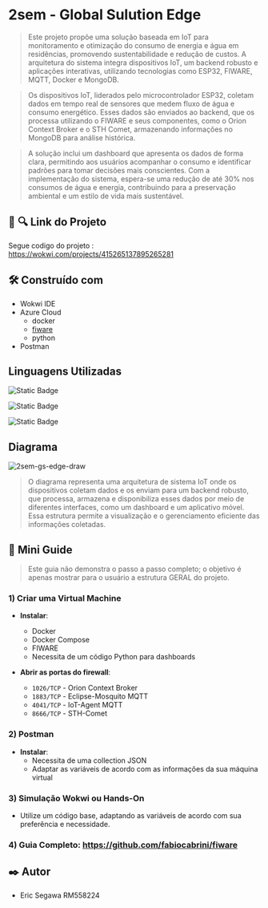 # **2sem - Global Sulution Edge**

> Este projeto propõe uma solução baseada em IoT para monitoramento e otimização do consumo de energia e água em residências, promovendo sustentabilidade e redução de custos. A arquitetura do sistema integra dispositivos IoT, um backend robusto e aplicações interativas, utilizando tecnologias como ESP32, FIWARE, MQTT, Docker e MongoDB.

> Os dispositivos IoT, liderados pelo microcontrolador ESP32, coletam dados em tempo real de sensores que medem fluxo de água e consumo energético. Esses dados são enviados ao backend, que os processa utilizando o FIWARE e seus componentes, como o Orion Context Broker e o STH Comet, armazenando informações no MongoDB para análise histórica.

> A solução inclui um dashboard que apresenta os dados de forma clara, permitindo aos usuários acompanhar o consumo e identificar padrões para tomar decisões mais conscientes. Com a implementação do sistema, espera-se uma redução de até 30% nos consumos de água e energia, contribuindo para a preservação ambiental e um estilo de vida mais sustentável.

## 📡 🔍 Link do Projeto
Segue codigo do projeto : https://wokwi.com/projects/415265137895265281

## 🛠️ Construído com
+ Wokwi IDE
+ Azure Cloud
  - docker
  - [fiware](https://github.com/fabiocabrini/fiware)
  - python
+ Postman


## Linguagens Utilizadas
![Static Badge](https://img.shields.io/badge/C%2B%2B-00599C?style=for-the-badge&logo=c%2B%2B&labelColor=black)

![Static Badge](https://img.shields.io/badge/C-A8B9CC?style=for-the-badge&logo=c&labelColor=black)

![Static Badge](https://img.shields.io/badge/python-%233776AB?style=for-the-badge&logo=python&logoColor=%233776AB&labelColor=black&color=%233776AB)




## Diagrama
![2sem-gs-edge-draw](https://github.com/user-attachments/assets/c6bd9b57-ac61-417d-893b-a69ea4f57123)
>O diagrama representa uma arquitetura de sistema IoT onde os dispositivos coletam dados e os enviam para um backend robusto, que processa, armazena e disponibiliza esses dados por meio de diferentes interfaces, como um dashboard e um aplicativo móvel. Essa estrutura permite a visualização e o gerenciamento eficiente das informações coletadas.

## 📖 Mini Guide
> Este guia não demonstra o passo a passo completo; o objetivo é apenas mostrar para o usuário a estrutura GERAL do projeto.

### 1) Criar uma Virtual Machine
- **Instalar**:
  - Docker
  - Docker Compose
  - FIWARE
  - Necessita de um código Python para dashboards

- **Abrir as portas do firewall**:
  - `1026/TCP` - Orion Context Broker
  - `1883/TCP` - Eclipse-Mosquito MQTT
  - `4041/TCP` - IoT-Agent MQTT
  - `8666/TCP` - STH-Comet

### 2) Postman
- **Instalar**:
  - Necessita de uma collection JSON
  - Adaptar as variáveis de acordo com as informações da sua máquina virtual

### 3) Simulação Wokwi ou Hands-On
- Utilize um código base, adaptando as variáveis de acordo com sua preferência e necessidade.

### 4) Guia Completo: https://github.com/fabiocabrini/fiware

## ✒️ Autor
+ Eric Segawa RM558224
